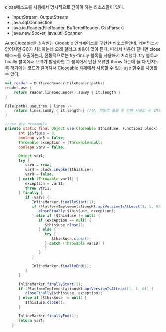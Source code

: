 close메소드를 사용해서 명시적으로 닫아야 하는 리소스들이 있다.

- InputStream, OutputStream
- java.sql.Connection
- java.io.Reader(FileReader, BufferedReader, CssParser)
- java.new.Socker, java.util.Scanner

AutoCloeable을 상속받는 Cloeable 인터페이스를 구현한 리소스들인데, 레퍼런스가 없어지면 GC가 처리하는데 오래 걸리고 비용이 많이 든다. 따라서 사용이 끝나면 close 메소드를 호출하는데, 전통적으로는 try-finally 블록을 사용해서 처리했다. try 블록과 finally 블록에서 오류가 발생하면 그 블록에서 던진 오류만 throw 하는데 둘 다 던지도록 하기에는 코드가 길어져서 Closeable 객체에서 사용할 수 있는 use 함수를 사용할 수 있다.

```kotlin
val reader = BufferedReader(FileReader(path))
reader.use {
	return reader.lineSequence().sumBy { it.length }
}

File(path).useLines { lines ->
	return lines.sumBy { it.length } //단, 파일의 줄을 한 번만 사용할 수 있다.
}
```

```java
//use 함수 decompile
private static final Object use(Closeable $this$use, Function1 block) {
      int $i$f$use = 0;
      boolean var3 = false;
      Throwable exception = (Throwable)null;
      boolean var9 = false;

      Object var4;
      try {
         var9 = true;
         var4 = block.invoke($this$use);
         var9 = false;
      } catch (Throwable var11) {
         exception = var11;
         throw var11;
      } finally {
         if (var9) {
            InlineMarker.finallyStart(1);
            if (PlatformImplementationsKt.apiVersionIsAtLeast(1, 1, 0)) {
               closeFinally($this$use, exception);
            } else if ($this$use != null) {
               if (exception == null) {
                  $this$use.close();
               } else {
                  try {
                     $this$use.close();
                  } catch (Throwable var10) {
                  }
               }
            }

            InlineMarker.finallyEnd(1);
         }
      }

      InlineMarker.finallyStart(1);
      if (PlatformImplementationsKt.apiVersionIsAtLeast(1, 1, 0)) {
         closeFinally($this$use, exception);
      } else if ($this$use != null) {
         $this$use.close();
      }

      InlineMarker.finallyEnd(1);
      return var4;
   }
```
